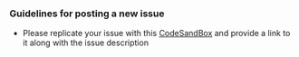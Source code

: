 ### Guidelines for posting a new issue

* Please replicate your issue with this [CodeSandBox](https://codesandbox.io/s/ppwkk5l6xx) and provide a link to it along with the issue description
